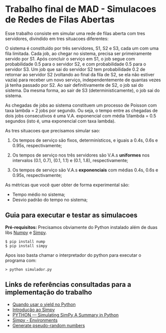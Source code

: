 # Trabalho final de MAD - Simulacoes de Redes de Filas Abertas

Esse trabalho consiste em simular uma rede de filas aberta com tres servidores, divindido em tres situacoes diferentes:

O sistema é constituído por três servidores, S1, S2 e S3, cada um com uma fila limitada. Cada job, ao chegar no sistema, precisa ser primeiramente servido por S1. Após concluir o serviço em S1, o job segue com probabilidade 0.5 para o servidor S2, e com probabilidade 0.5 para o servidor S3. Um job que sai do servidor S2 tem probabilidade 0.2 de retornar ao servidor S2 (voltando ao final da fila de S2, se ela não estiver vazia) para receber um novo serviço, independentemente de quantas vezes já tenha passado por S2. Ao sair definitivamente de S2, o job sai do sistema. Da mesma forma, ao sair de S3 (deterministicamente), o job sai do sistema.

As chegadas de jobs ao sistema constituem um processo de Poisson com taxa lambda = 2 jobs por segundo. Ou seja, o tempo entre as chegadas de dois jobs consecutivos é uma V.A. exponencial com média 1/lambda = 0.5 segundos (isto é, uma exponencial com taxa lambda).

As tres situacoes que precisamos simular sao:

1) Os tempos de serviço são fixos, determinísticos, e iguais a 0.4s, 0.6s e 0.95s, respectivamente;

2) Os tempos de serviço nos três servidores são V.A.s **uniformes** nos intervalos (0.1, 0.7), (0.1, 1.1) e (0.1, 1.8), respectivamente;

3) Os tempos de serviço são V.A.s **exponenciais** com médias 0.4s, 0.6s e 0.95s, respectivamente;

As métricas que você quer obter de forma experimental são:

- Tempo médio no sistema;
- Desvio padrão do tempo no sistema;

## Guia para executar e testar as simulacoes

**Pré-requisitos:** Precisamos obviamente do Python instalado além de duas libs [Numpy](http://www.numpy.org/) e [Simpy](https://simpy.readthedocs.io/en/latest/contents.html).


```
$ pip install nump
$ pip install simpy
```

Apos isso basta chamar o interpretador do python para executar o programa com:

```
> python simulador.py
```

## Links de referências consultadas para a implementação do trabalho

- [Quando usar o yield no Python ](https://medium.com/@bernardo.costa/quando-usar-o-yield-no-python-ebae18b144ba)
- [Introdução ao Simpy](https://simpy.livrosimulacao.eng.br/parte-i-introducao/criando_as_primeiras_entidades)
- [PYTHON — Simulating SimPy A Summary in Python](https://laxfed.dev/python-simulating-simpy-a-summary-in-python-4bc1dc7c5930)
- [Simpy - Environments](https://simpy.readthedocs.io/en/latest/topical_guides/environments.html)
- [Generate pseudo-random numbers](https://docs.python.org/2/library/random.html)
